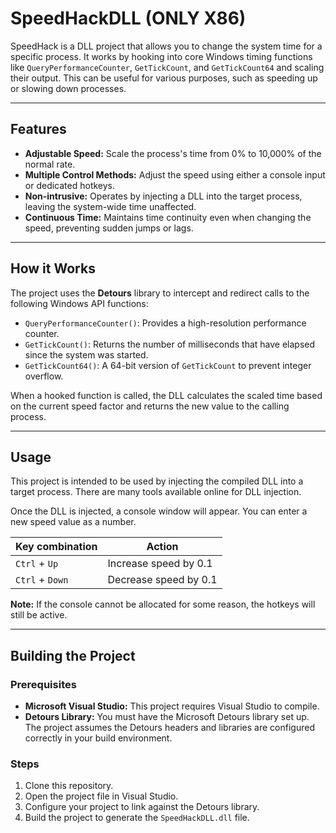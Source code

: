 # SpeedHackDLL (ONLY X86)

SpeedHack is a DLL project that allows you to change the system time for a specific process. It works by hooking into core Windows timing functions like `QueryPerformanceCounter`, `GetTickCount`, and `GetTickCount64` and scaling their output. This can be useful for various purposes, such as speeding up or slowing down processes.

---

## Features

* **Adjustable Speed:** Scale the process's time from 0% to 10,000% of the normal rate.
* **Multiple Control Methods:** Adjust the speed using either a console input or dedicated hotkeys.
* **Non-intrusive:** Operates by injecting a DLL into the target process, leaving the system-wide time unaffected.
* **Continuous Time:** Maintains time continuity even when changing the speed, preventing sudden jumps or lags.

---

## How it Works

The project uses the **Detours** library to intercept and redirect calls to the following Windows API functions:

* `QueryPerformanceCounter()`: Provides a high-resolution performance counter.
* `GetTickCount()`: Returns the number of milliseconds that have elapsed since the system was started.
* `GetTickCount64()`: A 64-bit version of `GetTickCount` to prevent integer overflow.

When a hooked function is called, the DLL calculates the scaled time based on the current speed factor and returns the new value to the calling process.

---

## Usage

This project is intended to be used by injecting the compiled DLL into a target process. There are many tools available online for DLL injection.

Once the DLL is injected, a console window will appear. You can enter a new speed value as a number.

| Key combination  | Action        |
| ---------------- | ------------- |
| `Ctrl` + `Up`    | Increase speed by 0.1 |
| `Ctrl` + `Down`  | Decrease speed by 0.1 |

**Note:** If the console cannot be allocated for some reason, the hotkeys will still be active.

---

## Building the Project

### Prerequisites

* **Microsoft Visual Studio:** This project requires Visual Studio to compile.
* **Detours Library:** You must have the Microsoft Detours library set up. The project assumes the Detours headers and libraries are configured correctly in your build environment.

### Steps

1.  Clone this repository.
2.  Open the project file in Visual Studio.
3.  Configure your project to link against the Detours library.
4.  Build the project to generate the `SpeedHackDLL.dll` file.
